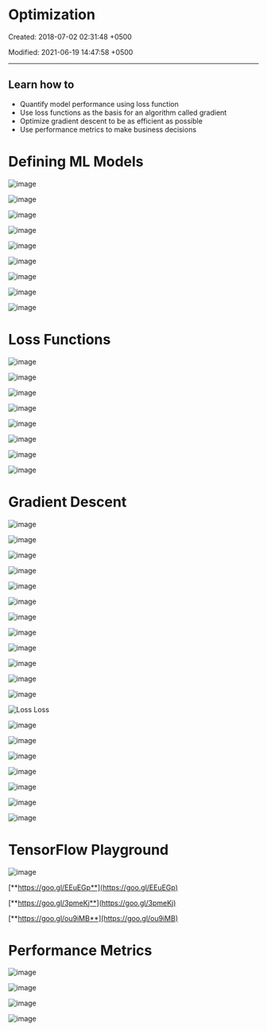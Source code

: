 # Optimization

Created: 2018-07-02 02:31:48 +0500

Modified: 2021-06-19 14:47:58 +0500

---

## Learn how to

- Quantify model performance using loss function
- Use loss functions as the basis for an algorithm called gradient
- Optimize gradient descent to be as efficient as possible
- Use performance metrics to make business decisions

#

# Defining ML Models

![image](media/Optimization-image1.png)

![image](media/Optimization-image2.png)

![image](media/Optimization-image3.png)

![image](media/Optimization-image4.png)

![image](media/Optimization-image5.png)

![image](media/Optimization-image6.png)

![image](media/Optimization-image7.png)

![image](media/Optimization-image8.png)

![image](media/Optimization-image9.png)

# Loss Functions

![image](media/Optimization-image10.png)

![image](media/Optimization-image11.png)

![image](media/Optimization-image12.png)

![image](media/Optimization-image13.png)

![image](media/Optimization-image14.png)

![image](media/Optimization-image15.png)

![image](media/Optimization-image16.png)

![image](media/Optimization-image17.png)

#

# Gradient Descent

![image](media/Optimization-image18.png)

![image](media/Optimization-image19.png)

![image](media/Optimization-image20.png)

![image](media/Optimization-image21.png)

![image](media/Optimization-image22.png)

![image](media/Optimization-image23.png)

![image](media/Optimization-image24.png)

![image](media/Optimization-image25.png)

![image](media/Optimization-image26.png)

![image](media/Optimization-image27.png)

![image](media/Optimization-image28.png)

![image](media/Optimization-image29.png)

![Loss Loss ](media/Optimization-image30.png)

![image](media/Optimization-image31.png)

![image](media/Optimization-image32.png)

![image](media/Optimization-image33.png)

![image](media/Optimization-image34.png)

![image](media/Optimization-image35.png)

![image](media/Optimization-image36.png)

![image](media/Optimization-image37.png)

# TensorFlow Playground

![image](media/Optimization-image38.png)

[**https://goo.gl/EEuEGp**](https://goo.gl/EEuEGp)

[**https://goo.gl/3pmeKj**](https://goo.gl/3pmeKj)

[**https://goo.gl/ou9iMB**](https://goo.gl/ou9iMB)

# Performance Metrics

![image](media/Optimization-image39.png)

![image](media/Optimization-image40.png)

![image](media/Optimization-image41.png)

![image](media/Optimization-image42.png)
